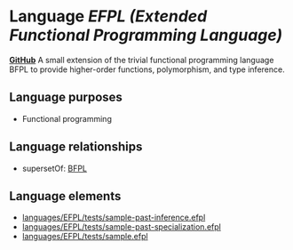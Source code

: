 # Language _EFPL (Extended Functional Programming Language)_
**[GitHub](https://github.com/softlang/yas/blob/master/EFPL)**
A small extension of the trivial functional programming language BFPL to provide higher-order functions, polymorphism, and type inference.

## Language purposes
* Functional programming

## Language relationships
* supersetOf: [BFPL](http://softlang.github.io/yas/languages/BFPL.html)

## Language elements
* [languages/EFPL/tests/sample-past-inference.efpl](docs/files/languages-EFPL-tests-sample-past-inference.efpl.md)
* [languages/EFPL/tests/sample-past-specialization.efpl](docs/files/languages-EFPL-tests-sample-past-specialization.efpl.md)
* [languages/EFPL/tests/sample.efpl](docs/files/languages-EFPL-tests-sample.efpl.md)
